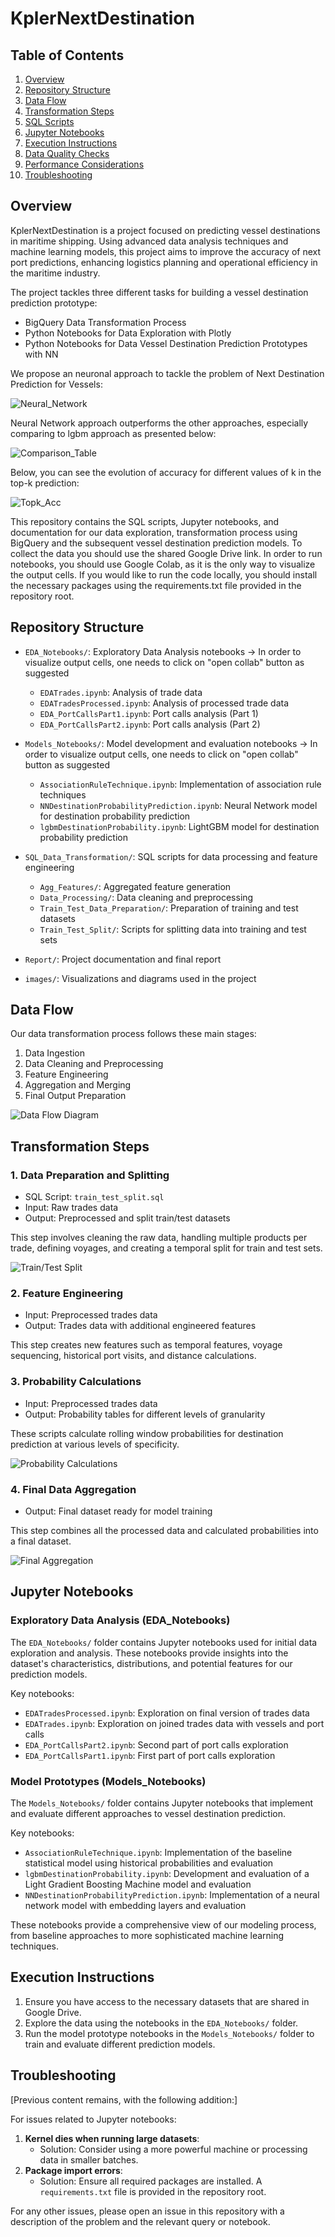 # KplerNextDestination

## Table of Contents
1. [Overview](#overview)
2. [Repository Structure](#repository-structure)
3. [Data Flow](#data-flow)
4. [Transformation Steps](#transformation-steps)
5. [SQL Scripts](#sql-scripts)
6. [Jupyter Notebooks](#jupyter-notebooks)
7. [Execution Instructions](#execution-instructions)
8. [Data Quality Checks](#data-quality-checks)
9. [Performance Considerations](#performance-considerations)
10. [Troubleshooting](#troubleshooting)

## Overview
KplerNextDestination is a project focused on predicting vessel destinations in maritime shipping. Using advanced data analysis techniques and machine learning models, this project aims to improve the accuracy of next port predictions, enhancing logistics planning and operational efficiency in the maritime industry.

The project tackles three different tasks for building a vessel destination prediction prototype:

* BigQuery Data Transformation Process 
* Python Notebooks for Data Exploration with Plotly
* Python Notebooks for Data Vessel Destination Prediction Prototypes with NN

We propose an neuronal approach to tackle the problem of Next Destination Prediction for Vessels:

![Neural_Network](images/Neural_Network.png)


Neural Network approach outperforms the other approaches, especially comparing to lgbm approach as presented below:

![Comparison_Table](images/Comparison_Table.png)

Below, you can see the evolution of accuracy for different values of k in the top-k prediction:


![Topk_Acc](images/Topk_Acc.png)

 
This repository contains the SQL scripts, Jupyter notebooks, and documentation for our data exploration, transformation process using BigQuery and the subsequent vessel destination prediction models.
To collect the data you should use the shared Google Drive link.
In order to run notebooks, you should use Google Colab, 
as it is the only way to visualize the output cells. If you would like to run the code locally,
you should install the necessary packages using the requirements.txt file provided in the repository root.



## Repository Structure
- `EDA_Notebooks/`: Exploratory Data Analysis notebooks -> In order to visualize output cells, one needs to click on "open collab" button as suggested
  - `EDATrades.ipynb`: Analysis of trade data
  - `EDATradesProcessed.ipynb`: Analysis of processed trade data
  - `EDA_PortCallsPart1.ipynb`: Port calls analysis (Part 1)
  - `EDA_PortCallsPart2.ipynb`: Port calls analysis (Part 2)

- `Models_Notebooks/`: Model development and evaluation notebooks -> In order to visualize output cells, one needs to click on "open collab" button as suggested
  - `AssociationRuleTechnique.ipynb`: Implementation of association rule techniques
  - `NNDestinationProbabilityPrediction.ipynb`: Neural Network model for destination probability prediction
  - `lgbmDestinationProbability.ipynb`: LightGBM model for destination probability prediction

- `SQL_Data_Transformation/`: SQL scripts for data processing and feature engineering
  - `Agg_Features/`: Aggregated feature generation
  - `Data_Processing/`: Data cleaning and preprocessing
  - `Train_Test_Data_Preparation/`: Preparation of training and test datasets
  - `Train_Test_Split/`: Scripts for splitting data into training and test sets

- `Report/`: Project documentation and final report

- `images/`: Visualizations and diagrams used in the project


## Data Flow

Our data transformation process follows these main stages:

1. Data Ingestion
2. Data Cleaning and Preprocessing
3. Feature Engineering
4. Aggregation and Merging
5. Final Output Preparation

![Data Flow Diagram](images/Data_Preprocessing.png)

## Transformation Steps

### 1. Data Preparation and Splitting

- SQL Script: `train_test_split.sql`
- Input: Raw trades data
- Output: Preprocessed and split train/test datasets

This step involves cleaning the raw data, handling multiple products per trade, defining voyages, and creating a temporal split for train and test sets.

![Train/Test Split](images/Train_Test_Split.png)

### 2. Feature Engineering

- Input: Preprocessed trades data
- Output: Trades data with additional engineered features

This step creates new features such as temporal features, voyage sequencing, historical port visits, and distance calculations.

### 3. Probability Calculations

- Input: Preprocessed trades data
- Output: Probability tables for different levels of granularity

These scripts calculate rolling window probabilities for destination prediction at various levels of specificity.

![Probability Calculations](images/Agg_Features.png)

### 4. Final Data Aggregation

- Output: Final dataset ready for model training

This step combines all the processed data and calculated probabilities into a final dataset.

![Final Aggregation](images/Train_Test_Data_Prep.png)
## Jupyter Notebooks

### Exploratory Data Analysis (EDA_Notebooks)

The `EDA_Notebooks/` folder contains Jupyter notebooks used for initial data exploration and analysis. These notebooks provide insights into the dataset's characteristics, distributions, and potential features for our prediction models.

Key notebooks:
- `EDATradesProcessed.ipynb`: Exploration on final version of trades data
- `EDATrades.ipynb`: Exploration on joined trades data with vessels and port calls
- `EDA_PortCallsPart2.ipynb`: Second part of port calls exploration
- `EDA_PortCallsPart1.ipynb`: First part of port calls exploration

### Model Prototypes (Models_Notebooks)

The `Models_Notebooks/` folder contains Jupyter notebooks that implement and evaluate different approaches to vessel destination prediction.

Key notebooks:
- `AssociationRuleTechnique.ipynb`: Implementation of the baseline statistical model using historical probabilities and evaluation
- `lgbmDestinationProbability.ipynb`: Development and evaluation of a Light Gradient Boosting Machine model and evaluation
- `NNDestinationProbabilityPrediction.ipynb`: Implementation of a neural network model with embedding layers and evaluation

These notebooks provide a comprehensive view of our modeling process, from baseline approaches to more sophisticated machine learning techniques.

## Execution Instructions

1. Ensure you have access to the necessary datasets that are shared in Google Drive.
2. Explore the data using the notebooks in the `EDA_Notebooks/` folder.
4. Run the model prototype notebooks in the `Models_Notebooks/` folder to train and evaluate different prediction models.


## Troubleshooting

[Previous content remains, with the following addition:]

For issues related to Jupyter notebooks:
1. **Kernel dies when running large datasets**: 
   - Solution: Consider using a more powerful machine or processing data in smaller batches.
2. **Package import errors**: 
   - Solution: Ensure all required packages are installed. A `requirements.txt` file is provided in the repository root.

For any other issues, please open an issue in this repository with a description of the problem and the relevant query or notebook.


